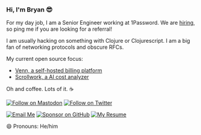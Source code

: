 ### Hi, I'm Bryan 😎


For my day job, I am a Senior Engineer working at 1Password. We are [hiring](https://1password.com/careers), so ping me if you are looking for a referral!

I am usually hacking on something with Clojure or Clojurescript. I am a big fan of networking protocols and obscure RFCs.

My current open source focus:
- [Venn, a self-hosted billing platform](https://github.com/vennbilling/venn)
- [Scrollwork, a AI cost analyzer](https://github.com/vennbilling/scrollwork)

Oh and coffee. Lots of it. ☕

[![Follow on Mastodon](https://img.shields.io/badge/Follow-Mastodon-5A47DC.svg)](https://hachyderm.io/@bryanmikaelian)
[![Follow on Twitter](https://img.shields.io/badge/Follow-Twitter-1DA1F2.svg)](https://twitter.com/bryanmikaelian)

[![Email Me](https://img.shields.io/badge/Email-bryan.mikaelian@gmail.com-007735.svg)](mailto:bryan.mikaelian@gmail.com)
[![Sponsor on GitHub](https://img.shields.io/badge/Sponsor-GitHub-6cc644.svg)](https://github.com/sponsors/bryanmikaelian)
[![My Resume](https://img.shields.io/badge/My_Resume-https://resume.bryanmikaelian.com-blue?link=https%3A%2F%2Fresume.bryanmikaelian.com%2F
)](https://resume.bryanmikaelian.com)

😄 Pronouns: He/him
